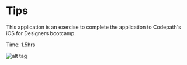 # Tips
This application is an exercise to complete the application to Codepath's iOS for Designers bootcamp. 

Time: 1.5hrs

![alt tag](https://raw.github.com/marlonmisra/Tips/master/tips.gif)